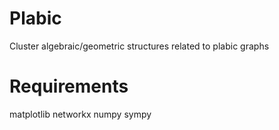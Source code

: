 # Plabic
Cluster algebraic/geometric structures related to plabic graphs

# Requirements

matplotlib
networkx
numpy
sympy